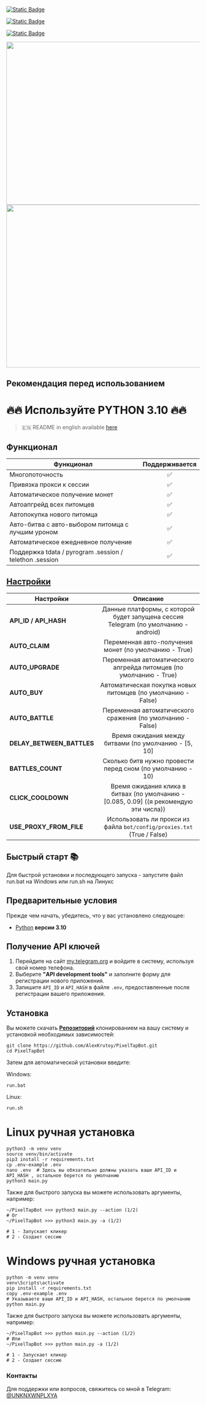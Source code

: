 [![Static Badge](https://img.shields.io/badge/Telegram-Channel-Link?style=for-the-badge&logo=Telegram&logoColor=white&logoSize=auto&color=blue)](https://t.me/hidden_coding)

[![Static Badge](https://img.shields.io/badge/Telegram-Chat-yes?style=for-the-badge&logo=Telegram&logoColor=white&logoSize=auto&color=blue)](https://t.me/hidden_codding_chat)

[![Static Badge](https://img.shields.io/badge/Telegram-Bot%20Link-Link?style=for-the-badge&logo=Telegram&logoColor=white&logoSize=auto&color=blue)](https://t.me/pixelversexyzbot?start=737844465)

<img src="https://github.com/AlexKrutoy/PixelTapBot/assets/65369825/bb62126e-269a-46cd-984b-33b8b80462c6" width="695" height="425"/>

<img src="https://github.com/AlexKrutoy/PixelTapBot/assets/65369825/9e7de3f0-358a-4240-899e-43b4c3dedeb9" width="695" height="425"/>

## Рекомендация перед использованием

# 🔥🔥 Используйте PYTHON 3.10 🔥🔥

> 🇪🇳 README in english available [here](README.md)

## Функционал  
| Функционал                                              | Поддерживается |
|---------------------------------------------------------|:--------------:|
| Многопоточность                                         |       ✅        | 
| Привязка прокси к сессии                                |       ✅        | 
| Автоматическое получение монет                          |       ✅        |
| Автоапгрейд всех питомцев                               |       ✅        |
| Автопокупка нового питомца                              |       ✅        | 
| Авто-битва с авто-выбором питомца с лучшим уроном       |       ✅        | 
| Автоматическое ежедневное получение                     |       ✅        |
| Поддержка tdata / pyrogram .session / telethon .session |       ✅        |


## [Настройки](https://github.com/AlexKrutoy/PixelTapBot/blob/main/.env-example/)
| Настройки                 |                                        Описание                                        |
|---------------------------|:--------------------------------------------------------------------------------------:|
| **API_ID / API_HASH**     |  Данные платформы, с которой будет запущена сессия Telegram (по умолчанию - android)   |
| **AUTO_CLAIM**            |                 Переменная авто-получения монет (по умолчанию - True)                  |
| **AUTO_UPGRADE**          |           Переменная автоматического апгрейда питомцев (по умолчанию - True)           | 
| **AUTO_BUY**              |              Автоматическая покупка новых питомцев (по умолчанию - False)              | 
| **AUTO_BATTLE**           |               Переменная автоматического сражения (по умолчанию - False)               |
| **DELAY_BETWEEN_BATTLES** |                  Время ожидания между битвами (по умолчанию - [5, 10]                  |
| **BATTLES_COUNT**         |               Сколько битв нужно провести перед сном (по умолчанию - 10)               |
| **CLICK_COOLDOWN**        | Время ожидания клика в битвах (по умолчанию - [0.085, 0.09] ((я рекомендую эти числа)) | 
| **USE_PROXY_FROM_FILE**   |        Использовать ли прокси из файла `bot/config/proxies.txt` (True / False)         |

## Быстрый старт 📚

Для быстрой установки и последующего запуска - запустите файл run.bat на Windows или run.sh на Линукс

## Предварительные условия
Прежде чем начать, убедитесь, что у вас установлено следующее:
- [Python](https://www.python.org/downloads/) **версии 3.10**

## Получение API ключей
1. Перейдите на сайт [my.telegram.org](https://my.telegram.org) и войдите в систему, используя свой номер телефона.
2. Выберите **"API development tools"** и заполните форму для регистрации нового приложения.
3. Запишите `API_ID` и `API_HASH` в файле `.env`, предоставленные после регистрации вашего приложения.

## Установка
Вы можете скачать [**Репозиторий**](https://github.com/AlexKrutoy/PixelTapBot) клонированием на вашу систему и установкой необходимых зависимостей:
```shell
git clone https://github.com/AlexKrutoy/PixelTapBot.git
cd PixelTapBot
```

Затем для автоматической установки введите:

Windows:
```shell
run.bat
```

Linux:
```shell
run.sh
```

# Linux ручная установка
```shell
python3 -m venv venv
source venv/bin/activate
pip3 install -r requirements.txt
cp .env-example .env
nano .env  # Здесь вы обязательно должны указать ваши API_ID и API_HASH , остальное берется по умолчанию
python3 main.py
```

Также для быстрого запуска вы можете использовать аргументы, например:
```shell
~/PixelTapBot >>> python3 main.py --action (1/2)
# Or
~/PixelTapBot >>> python3 main.py -a (1/2)

# 1 - Запускает кликер
# 2 - Создает сессию
```


# Windows ручная установка
```shell
python -m venv venv
venv\Scripts\activate
pip install -r requirements.txt
copy .env-example .env
# Указываете ваши API_ID и API_HASH, остальное берется по умолчанию
python main.py
```

Также для быстрого запуска вы можете использовать аргументы, например:
```shell
~/PixelTapBot >>> python main.py --action (1/2)
# Или
~/PixelTapBot >>> python main.py -a (1/2)

# 1 - Запускает кликер
# 2 - Создает сессию
```




### Контакты

Для поддержки или вопросов, свяжитесь со мной в Telegram: [@UNKNXWNPLXYA](https://t.me/UNKNXWNPLXYA)